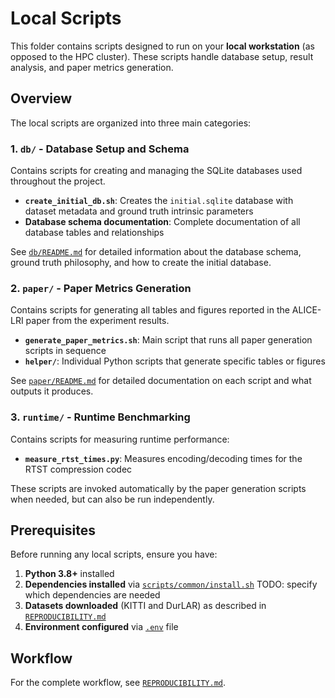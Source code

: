 # Local Scripts

This folder contains scripts designed to run on your **local workstation** (as opposed to the HPC cluster). These scripts handle database setup, result analysis, and paper metrics generation.

## Overview

The local scripts are organized into three main categories:

### 1. **`db/`** - Database Setup and Schema

Contains scripts for creating and managing the SQLite databases used throughout the project.

- **`create_initial_db.sh`**: Creates the `initial.sqlite` database with dataset metadata and ground truth intrinsic parameters
- **Database schema documentation**: Complete documentation of all database tables and relationships

See [`db/README.md`](db/README.md) for detailed information about the database schema, ground truth philosophy, and how to create the initial database.

### 2. **`paper/`** - Paper Metrics Generation

Contains scripts for generating all tables and figures reported in the ALICE-LRI paper from the experiment results.

- **`generate_paper_metrics.sh`**: Main script that runs all paper generation scripts in sequence
- **`helper/`**: Individual Python scripts that generate specific tables or figures

See [`paper/README.md`](paper/README.md) for detailed documentation on each script and what outputs it produces.

### 3. **`runtime/`** - Runtime Benchmarking

Contains scripts for measuring runtime performance:

- **`measure_rtst_times.py`**: Measures encoding/decoding times for the RTST compression codec

These scripts are invoked automatically by the paper generation scripts when needed, but can also be run independently.

## Prerequisites

Before running any local scripts, ensure you have:

1. **Python 3.8+** installed
2. **Dependencies installed** via [`scripts/common/install.sh`](../common/install.sh) TODO: specify which dependencies are needed
3. **Datasets downloaded** (KITTI and DurLAR) as described in [`REPRODUCIBILITY.md`](../../REPRODUCIBILITY.md)
4. **Environment configured** via [`.env`](../../.env) file

## Workflow

For the complete workflow, see [`REPRODUCIBILITY.md`](../../REPRODUCIBILITY.md).
